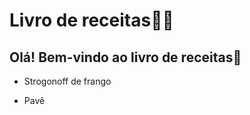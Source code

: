 # Livro de receitas:woman_cook:

## Olá! Bem-vindo ao livro de receitas:wave:



- Strogonoff de frango

- Pavê

  
